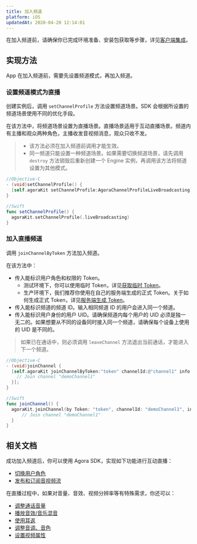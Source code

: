 ```yaml
---
title: 加入频道
platform: iOS
updatedAt: 2020-04-20 12:14:01
---
```

在加入频道前，请确保你已完成环境准备、安装包获取等步骤，详见[客户端集成](/cn/Interactive%20Broadcast/ios_video)。

## 实现方法
App 在加入频道前，需要先设置频道模式，再加入频道。

### 设置频道模式为直播
创建实例后，调用 `setChannelProfile` 方法设置频道场景。SDK 会根据所设置的频道场景使用不同的优化手段。

在该方法中，将频道场景设置为直播场景。直播场景适用于互动直播场景。频道内有主播和观众两种角色，主播收发音视频消息，观众只收不发。

> - 该方法必须在加入频道前调用才能生效。
> - 同一频道只能设置一种频道场景。如果需要切换频道场景，请先调用 `destroy` 方法销毁后重新创建一个 Engine 实例，再调用该方法将频道设置为其他模式。

```objective-c
//Objective-C
- (void)setChannelProfile() {
  [self.agoraKit setChannelProfile:AgoraChannelProfileLiveBroadcasting]
}
```

```swift
//Swift
func setChannelProfile() {
  agoraKit.setChannelProfile(.liveBroadcasting)
}
```

### 加入直播频道
调用 `joinChannelByToken` 方法加入频道。

在该方法中：

-  传入能标识用户角色和权限的 Token。
	-   测试环境下，你可以使用临时 Token，详见[获取临时 Token](token#get-a-temporary-token)。
	-   生产环境下，我们推荐你使用在自己的服务端生成的正式 Token。关于如何生成正式 Token，详见[服务端生成 Token](./token_server)。
- 传入能标识频道的频道 ID。输入相同频道 ID 的用户会进入同一个频道。
- 传入能标识用户身份的用户 UID。请确保频道内每个用户的 UID 必须是独一无二的。如果想要从不同的设备同时接入同一个频道，请确保每个设备上使用的 UID 是不同的。

> 如果已在通话中，则必须调用 `leaveChannel` 方法退出当前通话，才能进入下一个频道。

```objective-c
//Objective-C
- (void)joinChannel {
  [self.agoraKit joinChannelByToken:"token" channelId:@"channel1" info:nil uid:0 joinSuccess:^(NSString *channel, NSUInteger uid, NSInteger elapsed) {
    // Join channel "demoChannel1"
  }];
}
```

```swift
//Swift
func joinChannel() {
  agoraKit.joinChannel(by Token: "token", channelId: "demoChannel1", info:nil, uid:0){[weak self] (sid, uid, elapsed) -> Void in
      // Join channel "demoChannel1"
  }
}
```

## 相关文档

成功加入频道后，你可以使用 Agora SDK，实现如下功能进行互动直播：

- [切换用户角色](/cn/Interactive%20Broadcast/role_ios)
- [发布和订阅音视频流](/cn/Interactive%20Broadcast/publish_ios_live)

在直播过程中，如果对音量、音效、视频分辨率等有特殊需求，你还可以：

- [调整通话音量](/cn/Interactive%20Broadcast/volume_ios)
- [播放音效/音乐混音](/cn/Interactive%20Broadcast/effect_mixing_ios)
- [使用耳返](/cn/Interactive%20Broadcast/in-ear_ios)
- [调整音调、音色](/cn/Interactive%20Broadcast/voice_effect_ios)
- [设置视频属性](/cn/Interactive%20Broadcast/videoProfile_ios)
